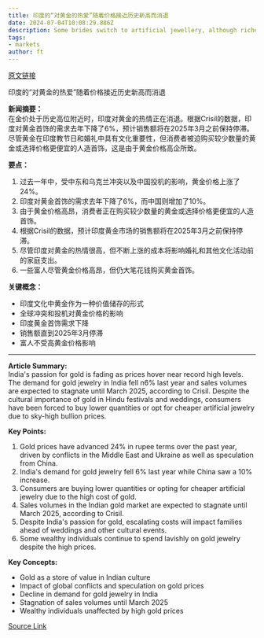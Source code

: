 ```yaml
---
title: 印度的“对黄金的热爱”随着价格接近历史新高而消退
date: 2024-07-04T10:08:29.886Z
description: Some brides switch to artificial jewellery, although richest consumers have not been put off
tags: 
- markets
author: ft
---
```


[原文链接](https://ft.com/content/9142e3d8-4111-4ff9-8178-8b0c00f106e0)

印度的“对黄金的热爱”随着价格接近历史新高而消退

**新闻摘要：**  
在金价处于历史高位附近时，印度对黄金的热情正在消退。根据Crisil的数据，印度对黄金首饰的需求去年下降了6%，预计销售额将在2025年3月之前保持停滞。尽管黄金在印度教节日和婚礼中具有文化重要性，但消费者被迫购买较少数量的黄金或选择价格更便宜的人造首饰，这是由于黄金价格高企所致。

**要点：**  
1. 过去一年中，受中东和乌克兰冲突以及中国投机的影响，黄金价格上涨了24%。
2. 印度对黄金首饰的需求去年下降了6%，而中国则增加了10%。
3. 由于黄金价格高昂，消费者正在购买较少数量的黄金或选择价格更便宜的人造首饰。
4. 根据Crisil的数据，预计印度黄金市场的销售额将在2025年3月之前保持停滞。
5. 尽管印度对黄金的热情很高，但不断上涨的成本将影响婚礼和其他文化活动前的家庭支出。
6. 一些富人尽管黄金价格高昂，但仍大笔花钱购买黄金首饰。

**关键概念：**  
- 印度文化中黄金作为一种价值储存的形式
- 全球冲突和投机对黄金价格的影响
- 印度黄金首饰需求下降
- 销售额直到2025年3月停滞
- 富人不受高黄金价格影响

---

 **Article Summary:**  
India's passion for gold is fading as prices hover near record high levels. The demand for gold jewelry in India fell n6% last year and sales volumes are expected to stagnate until March 2025, according to Crisil. Despite the cultural importance of gold in Hindu festivals and weddings, consumers have been forced to buy lower quantities or opt for cheaper artificial jewelry due to sky-high bullion prices.

**Key Points:**  
1. Gold prices have advanced 24% in rupee terms over the past year, driven by conflicts in the Middle East and Ukraine as well as speculation from China.
2. India's demand for gold jewelry fell 6% last year while China saw a 10% increase.
3. Consumers are buying lower quantities or opting for cheaper artificial jewelry due to the high cost of gold.
4. Sales volumes in the Indian gold market are expected to stagnate until March 2025, according to Crisil.
5. Despite India's passion for gold, escalating costs will impact families ahead of weddings and other cultural events.
6. Some wealthy individuals continue to spend lavishly on gold jewelry despite the high prices.

**Key Concepts:**  
- Gold as a store of value in Indian culture
- Impact of global conflicts and speculation on gold prices
- Decline in demand for gold jewelry in India
- Stagnation of sales volumes until March 2025
- Wealthy individuals unaffected by high gold prices

[Source Link](https://ft.com/content/9142e3d8-4111-4ff9-8178-8b0c00f106e0)

